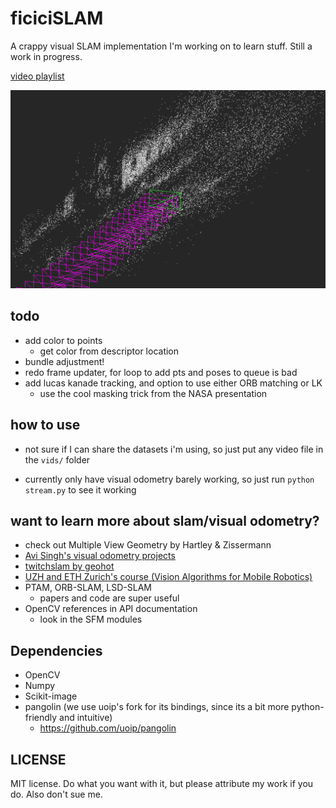 # ficiciSLAM

A crappy visual SLAM implementation I'm working on to learn stuff. Still a work in progress.


[video playlist](https://www.youtube.com/playlist?list=PLz9N52s5FSIUFNoLjyNy_9EW42Ngy6ipn)

![pointcloud](resources/pointcloud.png)
<!---
<p float="left">
  <img src="resources/scene.png" height="200" />
  <img src="resources/vo.png" height="200" />
</p>

<p float="left">
  <img src="resources/2.png" height="250" />
  <img src="resources/Untitled.png" height="250" />
</p>
--->
## todo
   - add color to points
     - get color from descriptor location
   - bundle adjustment!
   - redo frame updater, for loop to add pts and poses to queue is bad
   - add lucas kanade tracking, and option to use either ORB matching or LK
      - use the cool masking trick from the NASA presentation

## how to use
   - not sure if I can share the datasets i'm using, so just put any video file in the `vids/` folder

   - currently only have visual odometry barely working, so just run `python stream.py` to see it working

want to learn more about slam/visual odometry?
---
   - check out Multiple View Geometry by Hartley & Zissermann
   - [Avi Singh's visual odometry projects](https://github.com/avisingh599/mono-vo)
   - [twitchslam by geohot](https://github.com/geohot/twitchslam)
   - [UZH and ETH Zurich's course (Vision Algorithms for Mobile Robotics)](https://web.archive.org/web/20171231011504/http://rpg.ifi.uzh.ch/teaching.html)
   - PTAM, ORB-SLAM, LSD-SLAM
     - papers and code are super useful
   - OpenCV references in API documentation
     - look in the SFM modules

## Dependencies
   - OpenCV
   - Numpy
   - Scikit-image
   - pangolin (we use uoip's fork for its bindings, since its a bit more python-friendly and intuitive)
      - https://github.com/uoip/pangolin

## LICENSE

MIT license. Do what you want with it, but please attribute my work if you do. Also don't sue me.
